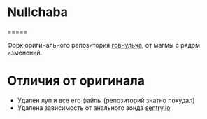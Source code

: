 # Nullchaba
=====

Форк оригинального репозитория [говнульча](https://github.com/klkvsk/0chan), от магмы с рядом изменений.

# Отличия от оригинала
* Удален луп и все его файлы (репозиторий знатно похудал)
* Удалена зависимость от анального зонда [sentry.io](https://sentry.io)

